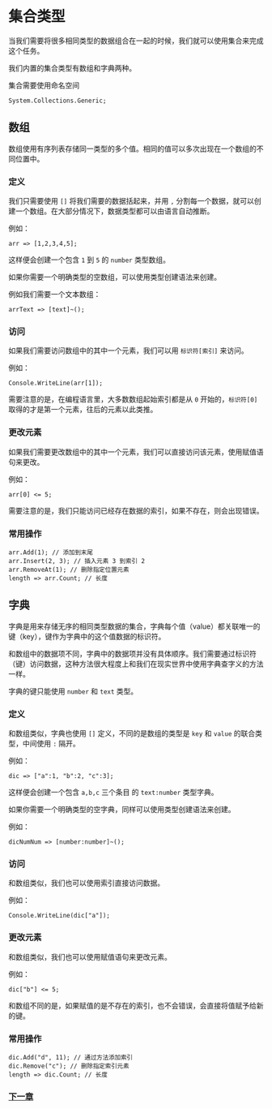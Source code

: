 # 集合类型
当我们需要将很多相同类型的数据组合在一起的时候，我们就可以使用集合来完成这个任务。

我们内置的集合类型有数组和字典两种。

集合需要使用命名空间 
        
    System.Collections.Generic;
    
## 数组
数组使用有序列表存储同一类型的多个值。相同的值可以多次出现在一个数组的不同位置中。
    
### 定义
我们只需要使用 `[]` 将我们需要的数据括起来，并用 `,` 分割每一个数据，就可以创建一个数组。在大部分情况下，数据类型都可以由语言自动推断。

例如：

    arr => [1,2,3,4,5];

这样便会创建一个包含 `1` 到 `5` 的 `number` 类型数组。

如果你需要一个明确类型的空数组，可以使用类型创建语法来创建。

例如我们需要一个文本数组：

    arrText => [text]~();

### 访问
如果我们需要访问数组中的其中一个元素，我们可以用 `标识符[索引]` 来访问。

例如：

    Console.WriteLine(arr[1]);

需要注意的是，在编程语言里，大多数数组起始索引都是从 `0` 开始的，`标识符[0]` 取得的才是第一个元素，往后的元素以此类推。
### 更改元素
如果我们需要更改数组中的其中一个元素，我们可以直接访问该元素，使用赋值语句来更改。

例如：

    arr[0] <= 5;
    
需要注意的是，我们只能访问已经存在数据的索引，如果不存在，则会出现错误。
### 常用操作
    
    arr.Add(1); // 添加到末尾
    arr.Insert(2, 3); // 插入元素 3 到索引 2
    arr.RemoveAt(1); // 删除指定位置元素
    length => arr.Count; // 长度

## 字典
字典是用来存储无序的相同类型数据的集合，字典每个值（value）都关联唯一的键（key），键作为字典中的这个值数据的标识符。

和数组中的数据项不同，字典中的数据项并没有具体顺序。我们需要通过标识符（键）访问数据，这种方法很大程度上和我们在现实世界中使用字典查字义的方法一样。

字典的键只能使用 `number` 和 `text` 类型。
### 定义
和数组类似，字典也使用 `[]` 定义，不同的是数组的类型是 `key` 和 `value` 的联合类型，中间使用 `:` 隔开。

例如：

    dic => ["a":1, "b":2, "c":3];

这样便会创建一个包含 `a,b,c` 三个条目 的 `text:number` 类型字典。

如果你需要一个明确类型的空字典，同样可以使用类型创建语法来创建。

例如：

    dicNumNum => [number:number]~();

### 访问
和数组类似，我们也可以使用索引直接访问数据。

例如：

    Console.WriteLine(dic["a"]);

### 更改元素
和数组类似，我们也可以使用赋值语句来更改元素。

例如：

    dic["b"] <= 5;
    
和数组不同的是，如果赋值的是不存在的索引，也不会错误，会直接将值赋予给新的键。
### 常用操作

    dic.Add("d", 11); // 通过方法添加索引
    dic.Remove("c"); // 删除指定索引元素
    length => dic.Count; // 长度

### [下一章](判断.md)